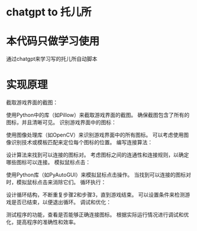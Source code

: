 # chatgpt to 托儿所 
# 本代码只做学习使用
通过chatgpt来学习写的托儿所自动脚本
# 实现原理
截取游戏界面的截图：

使用Python中的库（如Pillow）来截取游戏界面的截图。
确保截图包含了所有的图标，并且清晰可见。
识别游戏界面中的图标：

使用图像处理库（如OpenCV）来识别游戏界面中的所有图标。
可以考虑使用图像识别技术或模板匹配来定位每个图标的位置。
编写连接算法：

设计算法来找到可以连接的图标对。
考虑图标之间的连通性和连接规则，以确定哪些图标可以连接。
模拟鼠标点击：

使用Python库（如PyAutoGUI）来模拟鼠标点击操作。
当找到可以连接的图标对时，模拟鼠标点击来消除它们。
循环执行：

设计循环结构，不断重复步骤2和步骤3，直到游戏结束。
可以设置条件来检测游戏是否已结束，以便退出循环。
调试和优化：

测试程序的功能，查看是否能够正确连接图标。
根据实际运行情况进行调试和优化，提高程序的准确性和效率。
